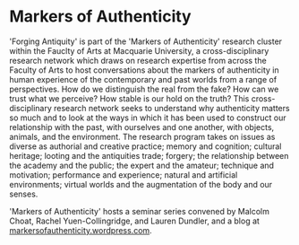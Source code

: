 # Markers of Authenticity 

'Forging Antiquity' is part of the 'Markers of Authenticity' research cluster 
within the Fauclty of Arts at Macquarie University, a cross-disciplinary research
network which draws on research expertise from across the Faculty of Arts to host
conversations about the markers of authenticity in human experience of the contemporary
and past worlds from a range of perspectives. 
How do we distinguish the real from the fake? How can we trust what we perceive? How 
stable is our hold on the truth? This cross-disciplinary research network seeks to 
understand why authenticity matters so much and to look at the ways in which it has been
used to construct our relationship with the past, with ourselves and one another, with
objects, animals, and the environment. The research program takes on issues as diverse 
as authorial and creative practice; memory and cognition; cultural heritage; looting and
the antiquities trade; forgery; the relationship between the academy and the public; the
expert and the amateur; technique and motivation; performance and experience; natural and
artificial environments; virtual worlds and the augmentation of the body and our senses. 

'Markers of Authenticity' hosts a seminar series convened by Malcolm Choat, Rachel 
Yuen-Collingridge, and Lauren Dundler, and a blog at [markersofauthenticity.wordpress.com](https://markersofauthenticity.wordpress.com).
